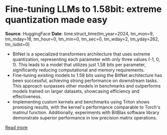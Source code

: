 # Fine-tuning LLMs to 1.58bit: extreme quantization made easy

**Source**: HuggingFace
**Date**: time.struct_time(tm_year=2024, tm_mon=9, tm_mday=18, tm_hour=0, tm_min=0, tm_sec=0, tm_wday=2, tm_yday=262, tm_isdst=0)

- BitNet is a specialized transformers architecture that uses extreme quantization, representing each parameter with only three values (-1, 0, 1). This leads to a model that utilizes just 1.58 bits per parameter, significantly reducing computational and memory requirements.
- Fine-tuning existing models to 1.58 bits using the BitNet architecture has been successful, achieving strong performance on downstream tasks. This approach surpasses other models in benchmarks and outperforms models trained on larger datasets, showcasing efficiency and effectiveness.
- Implementing custom kernels and benchmarks using Triton shows promising results, with the kernel's performance comparable to Torch's matmul function. Additionally, experiments with BitBlas software library demonstrate superior performance in low precision matrix operations.

[Read more](https://huggingface.co/blog/1_58_llm_extreme_quantization)

